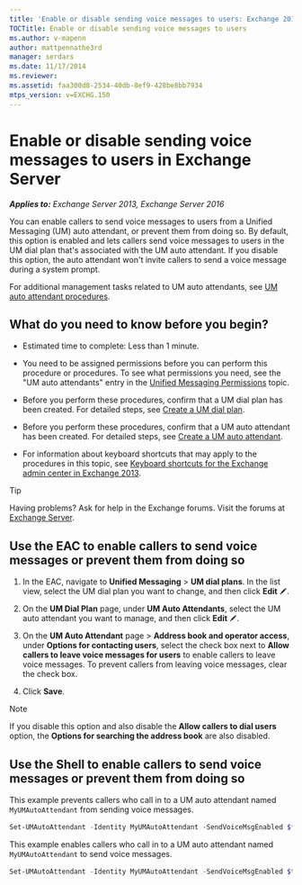 ```yaml
---
title: 'Enable or disable sending voice messages to users: Exchange 2013 Help'
TOCTitle: Enable or disable sending voice messages to users
ms.author: v-mapenn
author: mattpennathe3rd
manager: serdars
ms.date: 11/17/2014
ms.reviewer:
ms.assetid: faa300d8-2534-40db-8ef9-428be8bb7934
mtps_version: v=EXCHG.150
---
```


# Enable or disable sending voice messages to users in Exchange Server

_**Applies to:** Exchange Server 2013, Exchange Server 2016_

You can enable callers to send voice messages to users from a Unified Messaging (UM) auto attendant, or prevent them from doing so. By default, this option is enabled and lets callers send voice messages to users in the UM dial plan that's associated with the UM auto attendant. If you disable this option, the auto attendant won't invite callers to send a voice message during a system prompt.

For additional management tasks related to UM auto attendants, see [UM auto attendant procedures](um-auto-attendant-procedures-exchange-2013-help.md).

## What do you need to know before you begin?

- Estimated time to complete: Less than 1 minute.

- You need to be assigned permissions before you can perform this procedure or procedures. To see what permissions you need, see the "UM auto attendants" entry in the [Unified Messaging Permissions](https://technet.microsoft.com/library/d326c3bc-8f33-434a-bf02-a83cc26a5498.aspx) topic.

- Before you perform these procedures, confirm that a UM dial plan has been created. For detailed steps, see [Create a UM dial plan](create-um-dial-plan-exchange-2013-help.md).

- Before you perform these procedures, confirm that a UM auto attendant has been created. For detailed steps, see [Create a UM auto attendant](create-a-um-auto-attendant-exchange-2013-help.md).

- For information about keyboard shortcuts that may apply to the procedures in this topic, see [Keyboard shortcuts for the Exchange admin center in Exchange 2013](keyboard-shortcuts-in-the-exchange-admin-center-2013-help.md).

> [!TIP]
> Having problems? Ask for help in the Exchange forums. Visit the forums at [Exchange Server](https://go.microsoft.com/fwlink/p/?linkId=60612).

## Use the EAC to enable callers to send voice messages or prevent them from doing so

1. In the EAC, navigate to **Unified Messaging** \> **UM dial plans**. In the list view, select the UM dial plan you want to change, and then click **Edit** ![Edit icon](images/ITPro_EAC_EditIcon.gif).

2. On the **UM Dial Plan** page, under **UM Auto Attendants**, select the UM auto attendant you want to manage, and then click **Edit** ![Edit icon](images/ITPro_EAC_EditIcon.gif).

3. On the **UM Auto Attendant** page \> **Address book and operator access**, under **Options for contacting users**, select the check box next to **Allow callers to leave voice messages for users** to enable callers to leave voice messages. To prevent callers from leaving voice messages, clear the check box.

4. Click **Save**.

> [!NOTE]
> If you disable this option and also disable the **Allow callers to dial users** option, the **Options for searching the address book** are also disabled.

## Use the Shell to enable callers to send voice messages or prevent them from doing so

This example prevents callers who call in to a UM auto attendant named `MyUMAutoAttendant` from sending voice messages.

```powershell
Set-UMAutoAttendant -Identity MyUMAutoAttendant -SendVoiceMsgEnabled $false
```

This example enables callers who call in to a UM auto attendant named `MyUMAutoAttendant` to send voice messages.

```powershell
Set-UMAutoAttendant -Identity MyUMAutoAttendant -SendVoiceMsgEnabled $true
```
